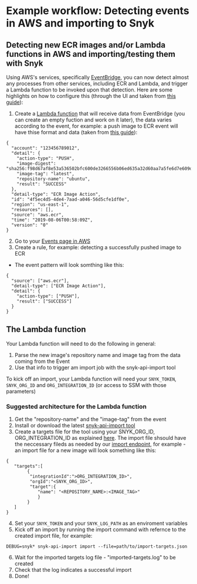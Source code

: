 # Example workflow: Detecting events in AWS and importing to Snyk
## Detecting new ECR images and/or Lambda functions in AWS and importing/testing them with Snyk
Using AWS's services, specifically [EventBridge](https://console.aws.amazon.com/events/), you can now detect almost any processes from other services, including ECR and Lambda, and trigger a Lambda function to be invoked upon that detection.
Here are some highlights on how to configure this (through the UI and taken from [this guide](https://docs.aws.amazon.com/eventbridge/latest/userguide/eb-run-lambda-schedule.html)):
1. Create a [Lambda function](https://console.aws.amazon.com/lambda/) that will receive data from EventBridge (you can create an empty fuction and work on it later), the data varies according to the event, for example: a push image to ECR event will have thise format and data (taken from [this guide](https://docs.aws.amazon.com/AmazonECR/latest/userguide/ecr-eventbridge.html#:~:text=The%20following%20event%20is%20sent%20when%20each%20image%20push%20is%20completed.%20For%20more%20information%2C%20see%20Pushing%20a%20Docker%20image.)):
```
{
  "account": "123456789012",
  "detail": {
    "action-type": "PUSH",
    "image-digest": "sha256:f98d67af8e53a536502bfc600de3266556b06ed635a32d60aa7a5fe6d7e609d7",
    "image-tag": "latest",
    "repository-name": "ubuntu",
    "result": "SUCCESS"
  },
  "detail-type": "ECR Image Action",
  "id": "4f5ec4d5-4de4-7aad-a046-56d5cfe1df0e",
  "region": "us-east-1",
  "resources": [],
  "source": "aws.ecr",
  "time": "2019-08-06T00:58:09Z",
  "version": "0"
}
```
2. Go to your [Events page in AWS](https://console.aws.amazon.com/events/)
3. Create a rule, for example: detecting a successfully pushed image to ECR
- The event pattern will look somthing like this:
```
{
  "source": ["aws.ecr"],
  "detail-type": ["ECR Image Action"],
  "detail": {
    "action-type": ["PUSH"],
    "result": ["SUCCESS"]
  }
}
```

## The Lambda function
Your Lambda function will need to do the following in general:
1. Parse the new image's repository name and image tag from the data coming from the Event
2. Use that info to trigger am import job with the snyk-api-import tool

To kick off an import, your Lambda function will need your `SNYK_TOKEN`, `SNYK_ORG_ID` and `ORG_INTEGRATION_ID` (or access to SSM with those parameters)

### Suggested architecture for the Lambda function
1. Get the "repository-name" and the "image-tag" from the event
2. Install or download the latest [snyk-api-import tool](https://github.com/snyk/snyk-api-import/releases)
3. Create a targets file for the tool using your SNYK_ORG_ID, ORG_INTEGRATION_ID as explained [here](https://github.com/snyk/snyk-api-import/blob/master/docs/import.md#1-create-the-import-projectsjson-file). The import file shsould have the neccessary fileds as needed by our [import endpoint](https://snyk.docs.apiary.io/#reference/import-projects/import-targets), for example - an import file for a new image will look something like this:
```
{
   "targets":[
        {
         "integrationId":">ORG_INTEGRATION_ID>",
         "orgId":"<SNYK_ORG_ID>",
         "target":{
            "name": "<REPOSITORY_NAME>:<IMAGE_TAG>"
            }
        }
   ]
}
```
4. Set your `SNYK_TOKEN` and your `SNYK_LOG_PATH` as an enviroment variables
5. Kick off an import by running the import command with refernce to the created import file, for example:
```
DEBUG=snyk* snyk-api-import import --file=path/to/import-targets.json
```
6. Wait for the imported targets log file - "imported-targets.log" to be created
7. Check that the log indicates a successful import
8. Done!